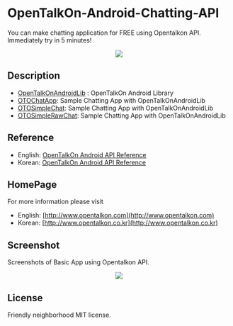 OpenTalkOn-Android-Chatting-API
===============================

You can make chatting application for FREE using Opentalkon API.<br>
Immediately try in 5 minutes!

<p align="center">
  <img src="http://www.opentalkon.com/assets/images/main_simple_image.png"/>
</p>

Description
-----------

 - [OpenTalkOnAndroidLib](https://github.com/OpenTalkOn/OpenTalkOn-Android-Chatting-API/tree/master/OpenTalkOnAndroidLib) : OpenTalkOn Android Library
 - [OTOChatApp](https://github.com/OpenTalkOn/OpenTalkOn-Android-Chatting-API/tree/master/OTOChatApp): Sample Chatting App with OpenTalkOnAndroidLib
 - [OTOSimpleChat](https://github.com/OpenTalkOn/OpenTalkOn-Android-Chatting-API/tree/master/OTOSimpleChat): Sample Chatting App with OpenTalkOnAndroidLib
 - [OTOSimpleRawChat](https://github.com/OpenTalkOn/OpenTalkOn-Android-Chatting-API/tree/master/OTOSimpleRawChat): Sample Chatting App with OpenTalkOnAndroidLib

Reference
---------
 - English: [OpenTalkOn Android API Reference](http://www.opentalkon.com/assets/reference/annotated.html)
 - Korean: [OpenTalkOn Android API Reference](http://www.opentalkon.co.kr/assets/reference/annotated.html)

HomePage
--------

For more information please visit
 - English: [http://www.opentalkon.com](http://www.opentalkon.com)
 - Korean: [http://www.opentalkon.co.kr](http://www.opentalkon.co.kr)

Screenshot
----------

Screenshots of Basic App using Opentalkon API.
<p align="center">
  <img src="http://www.opentalkon.com/assets/images/main_screenshots.png"/>
</p>

License
-------

Friendly neighborhood MIT license.
